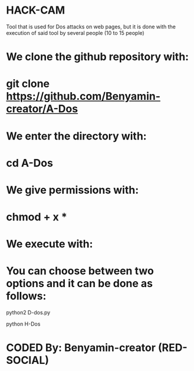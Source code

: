 # HACK-CAM 
Tool that is used for Dos attacks
 on web pages, 
but it is done with 
the execution of said tool 
by several people (10 to 15 people) 

# We clone the github repository with: 

# git clone https://github.com/Benyamin-creator/A-Dos 

# We enter the directory with: 

# cd A-Dos 

# We give permissions with: 

# chmod + x * 

# We execute with: 

# You can choose between two options and it can be done as follows: 

python2 D-dos.py 

python H-Dos 

# CODED By: Benyamin-creator (RED-SOCIAL)
